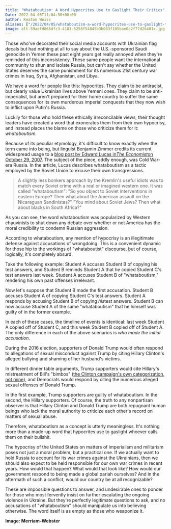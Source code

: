 ```yaml
---
title: "Whataboutism: A Word Hypocrites Use to Gaslight Their Critics"
Date: 2022-04-05T11:04:50+00:00
author: Keaton Weiss
aliases: ["/2022/04/05/whataboutism-a-word-hypocrites-use-to-gaslight-their-critics"]
image: alt-59aefd866dfc3-4183-5258f54845b3b083f105bae0c2f77d26401x.jpg
---
```


Those who've decorated their social media accounts with Ukrainian flag decals but had nothing at all to say about the U.S.-sponsored Saudi genocide in Yemen these past eight years get really annoyed when they're reminded of this inconsistency. These same people want the international community to shun and isolate Russia, but can't say whether the United States deserves the same punishment for its numerous 21st century war crimes in Iraq, Syria, Afghanistan, and Libya.

We have a word for people like this: hypocrites. They claim to be antiracist, but clearly value Ukrainian lives above Yemeni ones. They claim to be anti-imperialist, but aren't prepared for their home country to suffer the same consequences for its own murderous imperial conquests that they now wish to inflict upon Putin's Russia.

Luckily for those who hold these ethically irreconcilable views, their thought leaders have created a word that exonerates them from their own hypocrisy, and instead places the blame on those who criticize them for it: *whataboutism.*

Because of its peculiar etymology, it's difficult to know exactly when the term came into being, but linguist Benjamin Zimmer credits its current widespread usage to a [blog post by Edward Lucas in](https://web.archive.org/web/20150923233949/http://www.edwardlucas.com/2007/10/29/diary-day-one/)*[The Economist](https://web.archive.org/web/20150923233949/http://www.edwardlucas.com/2007/10/29/diary-day-one/)*[on October 29, 2007](https://web.archive.org/web/20150923233949/http://www.edwardlucas.com/2007/10/29/diary-day-one/). The subject of the piece, oddly enough, was Cold War-era Russia. In the article, Lucas describes whataboutism as a tactic employed by the Soviet Union to excuse their own transgressions.

> A slightly less bonkers approach by the Kremlin's useful idiots was to match every Soviet crime with a real or imagined western one. It was called "whataboutism": "So you object to Soviet interventions in eastern Europe? Then what about the American assault on the Nicaraguan Sandinistas?" "You mind about Soviet Jews? Then what about blacks in South Africa?"

As you can see, the word whataboutism was popularized by Western chauvinists to shut down any debate over whether or not America has the moral credibility to condemn Russian aggression.

According to whataboutism, any mention of hypocrisy is an illegitimate defense against accusations of wrongdoing. This is a convenient dynamic for those hip to the workings of "whataboutist" discourse, but of course, logically, it's completely absurd.

Take the following example: Student A accuses Student B of copying his test answers, and Student B reminds Student A that *he* copied Student C's test answers last week. Student A accuses Student B of "whataboutism," rendering his own past offenses irrelevant.

Now let's suppose that Student B made the first accusation. Student B accuses Student A of copying Student C's test answers. Student A responds by accusing Student B of copying *his*test answers. Student B can now accuse Student A of the same "whataboutism" that he himself was guilty of in the former example.

In each of these cases, the timeline of events is identical: last week Student A copied off of Student C, and this week Student B copied off of Student A. The only difference in each of the above scenarios is *who made the initial accusation*.

During the 2016 election, supporters of Donald Trump would often respond to allegations of sexual misconduct against Trump by citing Hillary Clinton's alleged bullying and shaming of her husband's victims.

In different dinner table arguments, Trump supporters would cite Hillary's mistreatment of Bill's "bimbos" ([the Clinton campaign's own categorization, not mine](https://www.washingtonpost.com/wp-srv/politics/special/clinton/stories/bennett022398.htm)), and Democrats would respond by citing the numerous alleged sexual offenses of Donald Trump.

In the first example, Trump supporters are guilty of whataboutism. In the second, the Hillary supporters. Of course, the truth to any nonpartisan observer is that Hillary Clinton and Donald Trump are both repugnant human beings who lack the moral authority to criticize each other's record on matters of sexual abuse.

Therefore, whataboutism as a concept is utterly meaningless. It's nothing more than a made-up word that hypocrites use to gaslight whoever calls them on their bullshit.

The hypocrisy of the United States on matters of imperialism and militarism poses not just a moral problem, but a practical one. If we actually want to hold Russia to account for its war crimes against the Ukrainians, then we should also expect to be held responsible for our own war crimes in recent years. How would that happen? What would that look like? How would our government respond to being made a global pariah ourselves? And in the aftermath of such a conflict, would our country be at all recognizable?

These are impossible questions to answer, and undesirable ones to ponder for those who most fervently insist on further escalating the ongoing violence in Ukraine. But they're perfectly legitimate questions to ask, and no accusations of "whataboutism" should manipulate us into believing otherwise. The word itself is as empty as those who weaponize it.

**Image: Merriam-Webster**

